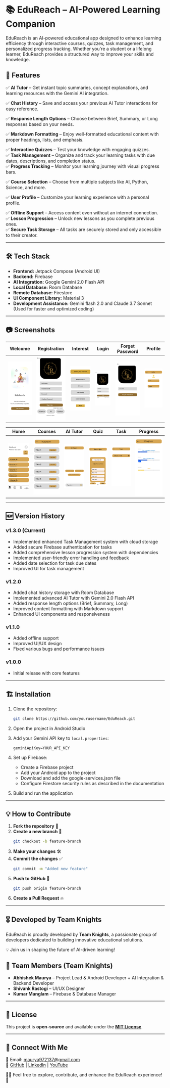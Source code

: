 # 📚 EduReach – AI-Powered Learning Companion  

EduReach is an AI-powered educational app designed to enhance learning efficiency through interactive courses, quizzes, task management, and personalized progress tracking. Whether you're a student or a lifelong learner, EduReach provides a structured way to improve your skills and knowledge.

## 🚀 Features  

✅ **AI Tutor** – Get instant topic summaries, concept explanations, and learning resources with the Gemini AI integration.

✅ **Chat History** – Save and access your previous AI Tutor interactions for easy reference.

✅ **Response Length Options** – Choose between Brief, Summary, or Long responses based on your needs.

✅ **Markdown Formatting** – Enjoy well-formatted educational content with proper headings, lists, and emphasis.

✅ **Interactive Quizzes** – Test your knowledge with engaging quizzes.  
✅ **Task Management** – Organize and track your learning tasks with due dates, descriptions, and completion status.  
✅ **Progress Tracking** – Monitor your learning journey with visual progress bars.  

✅ **Course Selection** – Choose from multiple subjects like AI, Python, Science, and more.  

✅ **User Profile** – Customize your learning experience with a personal profile.  

✅ **Offline Support** – Access content even without an internet connection.  
✅ **Lesson Progression** – Unlock new lessons as you complete previous ones.  
✅ **Secure Task Storage** – All tasks are securely stored and only accessible to their creator.

---

## 🛠 Tech Stack  

- **Frontend:** Jetpack Compose (Android UI)  
- **Backend:** Firebase   
- **AI Integration:** Google Gemini 2.0 Flash API
- **Local Database:** Room Database
- **Remote Database:** Firestore  
- **UI Component Library:** Material 3
- **Development Assistance:** Gemini flash 2.0 and Claude 3.7 Sonnet (Used for faster and optimized coding)

---

## 📷 Screenshots  
| Welcome | Registration | Interest | Login | Forget Password | Profile |
|------|--------|---------|------|------|---------|
| ![Welcome](image/get_started.png) | ![Registration](image/registration.png) | ![Interest](image/interest.png) | ![Login](image/login.png) | ![Forget Password](image/forget.png) | ![Profile](image/profile.png) |

| Home | Courses | AI Tutor | Quiz | Task | Progress |
|------|--------|---------|------|------|---------|
| ![Home](image/home.png) | ![Courses](image/courses.png) | ![AI Tutor](image/ai_tutor.png) | ![Quiz](image/quiz.png) | ![Task](image/task.png) | ![Progress](image/progress.png) |

---

## 🆕 Version History

### v1.3.0 (Current)
- Implemented enhanced Task Management system with cloud storage
- Added secure Firebase authentication for tasks
- Added comprehensive lesson progression system with dependencies
- Implemented user-friendly error handling and feedback
- Added date selection for task due dates
- Improved UI for task management

### v1.2.0
- Added chat history storage with Room Database
- Implemented advanced AI Tutor with Gemini 2.0 Flash API
- Added response length options (Brief, Summary, Long)
- Improved content formatting with Markdown support
- Enhanced UI components and responsiveness

### v1.1.0
- Added offline support
- Improved UI/UX design
- Fixed various bugs and performance issues

### v1.0.0
- Initial release with core features

---

## 🏗 Installation

1. Clone the repository:
   ```bash
   git clone https://github.com/yourusername/EduReach.git
   ```

2. Open the project in Android Studio

3. Add your Gemini API key to `local.properties`:
   ```
   geminiApiKey=YOUR_API_KEY
   ```

4. Set up Firebase:
   - Create a Firebase project
   - Add your Android app to the project
   - Download and add the google-services.json file
   - Configure Firestore security rules as described in the documentation

5. Build and run the application

---

## 💡 How to Contribute  

1. **Fork the repository** 🍴  
2. **Create a new branch** 🌿  
   ```bash
   git checkout -b feature-branch
   ```
3. **Make your changes** 🛠  
4. **Commit the changes** ✅  
   ```bash
   git commit -m "Added new feature"
   ```
5. **Push to GitHub** 🚀  
   ```bash
   git push origin feature-branch
   ```
6. **Create a Pull Request** 🔥  

---

## 🎖 Developed by Team Knights  
EduReach is proudly developed by **Team Knights**, a passionate group of developers dedicated to building innovative educational solutions.  

💡 Join us in shaping the future of AI-driven learning!  

## 👥 Team Members (Team Knights)  
- **Abhishek Maurya** – Project Lead & Android Developer + AI Integration & Backend Developer
- **Shivank Rastogi** – UI/UX Designer  
- **Kumar Manglam** – Firebase & Database Manager  

---

## 📜 License  
This project is **open-source** and available under the [**MIT License**](LICENSE).  

---

## 💬 Connect With Me  
📧 Email: maurya972137@gmail.com  
🔗 [GitHub](https://github.com/abhishek-maurya576) | [LinkedIn](https://www.linkedin.com/in/abhishekmaurya9118) | [YouTube](https://youtube.com/@bforbca)  

👨‍💻 Feel free to explore, contribute, and enhance the EduReach experience! 🚀

